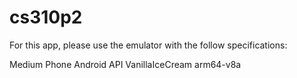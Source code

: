 # cs310p2

For this app, please use the emulator with the follow specifications:

Medium Phone
Android API VanillaIceCream arm64-v8a 
